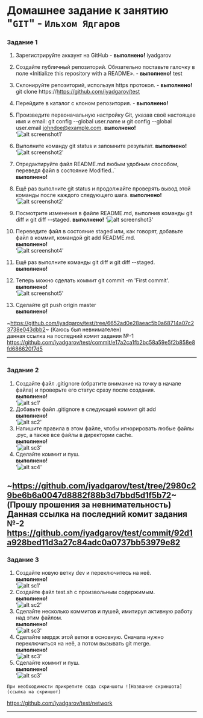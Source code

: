 # Домашнее задание к занятию "`GIT`" - `Ильхом Ядгаров`

### Задание 1

1. Зарегистрируйте аккаунт на GitHub - **выполнено!** iyadgarov
2. Создайте публичный репозиторий. Обязательно поставьте галочку в поле «Initialize this repository with a README». - **выполнено!** test
3. Склонируйте репозиторий, используя https протокол. - **выполнено!** git clone https://https://github.com/iyadgarov/test
4. Перейдите в каталог с клоном репозитория. - **выполнено!**
5. Произведите первоначальную настройку Git, указав своё настоящее имя и email: git config --global user.name и git config --global user.email johndoe@example.com.
   **выполнено!**  
    '![alt screenshot1](https://github.com/iyadgarov/test/blob/main/img/git-global.jpg)'

6. Выполните команду git status и запомните результат.
   **выполнено!**  
    '![alt screenshot2](img/git-status1.png)'

7. Отредактируйте файл README.md любым удобным способом, переведя файл в состояние Modified..`  
    **выполнено!** 
8. Ещё раз выполните git status и продолжайте проверять вывод этой команды после каждого следующего шага.
    **выполнено!**    
    '![alt screenshot2](img/git-status2.png)'
9. Посмотрите изменения в файле README.md, выполнив команды git diff и git diff --staged.
    **выполнено!**
    '![alt screenshot3](img/git-diff.png)'
10. Переведите файл в состояние staged или, как говорят, добавьте файл в коммит, командой git add README.md.  
    **выполнено!**  
    '![alt screenshot4](img/git-staged.png)'  
11. Ещё раз выполните команды git diff и git diff --staged.  
    **выполнено!**
12. Теперь можно сделать коммит git commit -m 'First commit'.  
    **выполнено!**  
    '![alt screenshot5](img/git-commit.png)'
13. Сделайте git push origin master  
    **выполнено!**
    
~https://github.com/iyadgarov/test/tree/6652ad0e28aeac5b0a68714a07c23738e043dbb2~ (Каюсь был невнимателен)  
данная ссылка на последний комит задания №-1  
https://github.com/iyadgarov/test/commit/e17a2ca1fb2bc58a59e5f2b858e8fd686620f7d5

---

### Задание 2


1. Создайте файл .gitignore (обратите внимание на точку в начале файла) и проверьте его статус сразу после создания.  
    **выполнено!**  
   '![alt sc1](img/zd2-sc1.png)'
2. Добавьте файл .gitignore в следующий коммит git add  
    **выполнено!**  
   '![alt sc2](img/zd2-sc2.png)'
3. Напишите правила в этом файле, чтобы игнорировать любые файлы .pyc, а также все файлы в директории cache.  
    **выполнено!**  
   '![alt sc3](img/zd2-sc3.png)'
4. Сделайте коммит и пуш.  
    **выполнено!**  
   '![alt sc4](img/zd2-sc4.png)'


~https://github.com/iyadgarov/test/tree/2980c29be6b6a0047d8882f88b3d7bbd5d1f5b72~ (Прошу прошения за невнимательность)  
Данная ссылка на последний комит задания №-2
https://github.com/iyadgarov/test/commit/92d1a928bed11d3a27c84adc0a0737bb53979e82
---

### Задание 3


1. Создайте новую ветку dev и переключитесь на неё.  
    **выполнено!**  
   '![alt sc1](img/zd3-sc1.png)'  
2. Создайте файл test.sh с произвольным содержимым.  
   **выполнено!**  
   '![alt sc2](img/zd3-sc2.png)'  
3. Сделайте несколько коммитов и пушей, имитируя активную работу над этим файлом.  
    **выполнено!**  
   '![alt sc3](img/zd3-sc3.png)'
4. Сделайте мердж этой ветки в основную. Сначала нужно переключиться на неё, а потом вызывать git merge.  
    **выполнено!**  
   '![alt sc3](img/zd3-sc3.png)'
5. Сделайте коммит и пуш.  
    **выполнено!**  
   '![alt sc3](img/zd3-sc3.png)'

`При необходимости прикрепитe сюда скриншоты
![Название скриншота](ссылка на скриншот)`

https://github.com/iyadgarov/test/network

---

